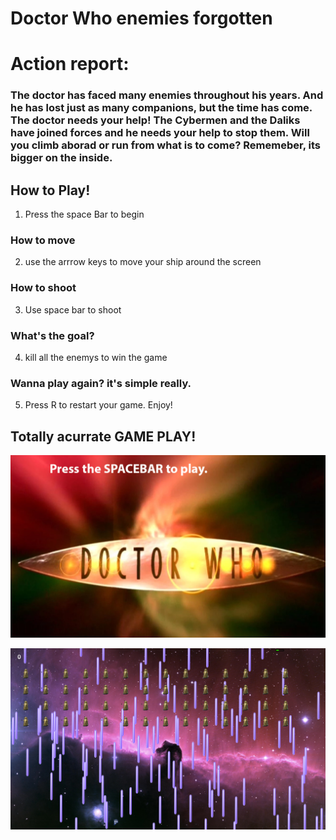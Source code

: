 # Doctor Who enemies forgotten

# Action report:

### The doctor has faced many enemies throughout his years. And he has lost just as many companions, but the time has come. The doctor needs your help! The Cybermen and the Daliks have joined forces and he needs your help to stop them. Will you climb aborad or run from what is to come? Rememeber, its bigger on the inside.

## How to Play!
1. Press the space Bar to begin
### How to move
2. use the arrrow keys to move your ship around the screen
### How to shoot
3. Use space bar to shoot
### What's the goal?
4. kill all the enemys to win the game
### Wanna play again? it's simple really.
5. Press R to restart your game.
Enjoy!

## Totally acurrate GAME PLAY!
![alt text](https://raw.githubusercontent.com/meisterelijah/Doctor-Who-Shooter/master/assests/website/title.PNG)

![alt text](https://raw.githubusercontent.com/meisterelijah/Doctor-Who-Shooter/master/assests/website/gameplay.PNG)

